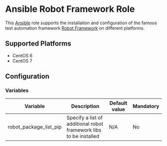 Ansible Robot Framework Role
============================

This [Ansible](http://www.ansible.com/home) role supports the installation and configuration of the famous test automation framework [Robot Framework](http://robotframework.org/) on different platforms.

## Supported Platforms

* CentOS 6
* CentOS 7

## Configuration

### Variables

| Variable | Description | Default value | Mandatory |
|----------|-------------|---------------|-----------|
| robot_package_list_pip | Specify a list of additional robot framework libs to be installed | N/A | No |
